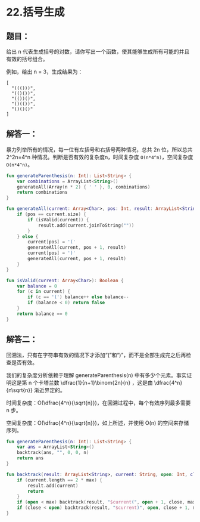 # 22.括号生成

<script type="text/javascript" src="http://cdn.mathjax.org/mathjax/latest/MathJax.js?config=default"></script>

## 题目：

给出 n 代表生成括号的对数，请你写出一个函数，使其能够生成所有可能的并且有效的括号组合。

例如，给出 n = 3，生成结果为：

	[
	  "((()))",
	  "(()())",
	  "(())()",
	  "()(())",
	  "()()()"
	]

## 解答一：

暴力列举所有的情况，每一位有左括号和右括号两种情况，总共 2n 位，所以总共 2^2n=4^n 种情况。判断是否有效的复杂度n，时间复杂度 `O(n*4^n)`，空间复杂度`O(n*4^n)`。

```kotlin
fun generateParenthesis(n: Int): List<String> {
    var combinations = ArrayList<String>()
    generateAll(Array(n * 2) { ' ' }, 0, combinations)
    return combinations
}
```

```kotlin
fun generateAll(current: Array<Char>, pos: Int, result: ArrayList<String>) {
    if (pos == current.size) {
        if (isValid(current)) {
            result.add(current.joinToString(""))
        }
    } else {
        current[pos] = '('
        generateAll(current, pos + 1, result)
        current[pos] = ')'
        generateAll(current, pos + 1, result)
    }
}
```

```kotlin
fun isValid(current: Array<Char>): Boolean {
    var balance = 0
    for (c in current) {
        if (c == '(') balance++ else balance--
        if (balance < 0) return false
    }
    return balance == 0
}
```

## 解答二：

回溯法，只有在字符串有效的情况下才添加“(”和“)”，而不是全部生成完之后再检查是否有效。

我们的复杂度分析依赖于理解 generateParenthesis(n) 中有多少个元素。事实证明这是第 n 个卡塔兰数 \dfrac{1}{n+1}\binom{2n}{n} ，这是由 \dfrac{4^n}{n\sqrt{n}} 渐近界定的。

时间复杂度：O(\dfrac{4^n}{\sqrt{n}})，在回溯过程中，每个有效序列最多需要 n 步。

空间复杂度：O(\dfrac{4^n}{\sqrt{n}})，如上所述，并使用 O(n) 的空间来存储序列。

```kotlin
fun generateParenthesis(n: Int): List<String> {
    var ans = ArrayList<String>()
    backtrack(ans, "", 0, 0, n)
    return ans
}
```

```kotlin
fun backtrack(result: ArrayList<String>, current: String, open: Int, close: Int, max: Int) {
    if (current.length == 2 * max) {
        result.add(current)
        return
    }
    if (open < max) backtrack(result, "$current(", open + 1, close, max)
    if (close < open) backtrack(result, "$current)", open, close + 1, max)
}
```